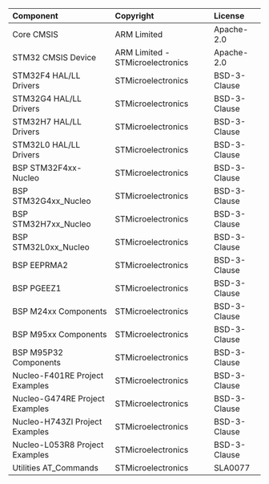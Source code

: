 | Component											   | Copyright						  | License   |             			
|:---------											   |:---------						  |:----------|
| Core CMSIS										   | ARM Limited					  | Apache-2.0		 |
| STM32 CMSIS Device								   | ARM Limited - STMicroelectronics | Apache-2.0		 |
| STM32F4 HAL/LL Drivers							   | STMicroelectronics				  | BSD-3-Clause	 |
| STM32G4 HAL/LL Drivers							   | STMicroelectronics				  | BSD-3-Clause	 |
| STM32H7 HAL/LL Drivers							   | STMicroelectronics				  | BSD-3-Clause	 |
| STM32L0 HAL/LL Drivers							   | STMicroelectronics				  | BSD-3-Clause	 |
| BSP STM32F4xx-Nucleo								   | STMicroelectronics				  | BSD-3-Clause	 |
| BSP STM32G4xx_Nucleo								   | STMicroelectronics				  | BSD-3-Clause	 |
| BSP STM32H7xx_Nucleo								   | STMicroelectronics				  | BSD-3-Clause	 |
| BSP STM32L0xx_Nucleo								   | STMicroelectronics				  | BSD-3-Clause	 |
| BSP EEPRMA2										   | STMicroelectronics				  | BSD-3-Clause	 |
| BSP PGEEZ1										   | STMicroelectronics				  | BSD-3-Clause	 |
| BSP M24xx Components								   | STMicroelectronics				  | BSD-3-Clause	 |
| BSP M95xx Components								   | STMicroelectronics				  | BSD-3-Clause	 |
| BSP M95P32 Components								   | STMicroelectronics				  | BSD-3-Clause	 |
| Nucleo-F401RE Project Examples					   | STMicroelectronics				  | BSD-3-Clause	 |
| Nucleo-G474RE Project Examples					   | STMicroelectronics				  | BSD-3-Clause	 |
| Nucleo-H743ZI Project Examples					   | STMicroelectronics				  | BSD-3-Clause	 |
| Nucleo-L053R8 Project Examples					   | STMicroelectronics				  | BSD-3-Clause	 |
| Utilities AT_Commands								   | STMicroelectronics				  | SLA0077			 |
